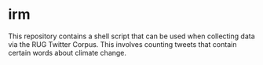 # irm
This repository contains a shell script that can be used when collecting data via the RUG Twitter  Corpus. This involves counting tweets that contain certain words about climate change.
